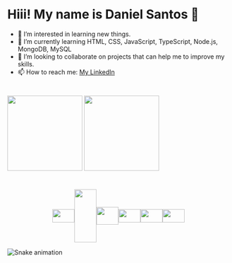 # Hiii! My name is Daniel Santos 👋

- 👀 I’m interested in learning new things.
- 🌱 I’m currently learning HTML, CSS, JavaScript, TypeScript, Node.js, MongoDB, MySQL
- 💞️ I’m looking to collaborate on projects that can help me to improve my skills.
- 📫 How to reach me: [My LinkedIn](https://www.linkedin.com/in/danielsantosqc)

#

<div>
    <img src="https://github-readme-stats.vercel.app/api?username=danielsantosqc&show_icons=true&theme=synthwave" height="170em"/>    
    <img src="https://github-readme-stats.vercel.app/api/top-langs/?username=danielsantosqc&layout=compact&theme=synthwave" height="170em"/>
</div>

#

<div style="display: flex; align-items: center; justify-content: center;" >
  <img src="https://cdn.jsdelivr.net/gh/devicons/devicon/icons/javascript/javascript-plain.svg" align="center" height="30px" width="50px"/>

  <img src="https://cdn.jsdelivr.net/gh/devicons/devicon/icons/nodejs/nodejs-plain-wordmark.svg" align="center" height="120px" width="50px"/>

  <img src="https://cdn.jsdelivr.net/gh/devicons/devicon/icons/mongodb/mongodb-plain-wordmark.svg" height="40px" width="50px"/>

  <img src="https://cdn.jsdelivr.net/gh/devicons/devicon/icons/docker/docker-plain-wordmark.svg"  height="30px" width="50px"/>

  <img src="https://cdn.jsdelivr.net/gh/devicons/devicon/icons/html5/html5-original.svg" align="center" height="30px" width="50px"/>          

  <img src="https://cdn.jsdelivr.net/gh/devicons/devicon/icons/css3/css3-plain-wordmark.svg" align="center" height="30px" width="50px"/>  
</div>


![Snake animation](https://github.com/danielsantosqc/danielsantosqc/blob/output/github-contribution-grid-snake.svg)
